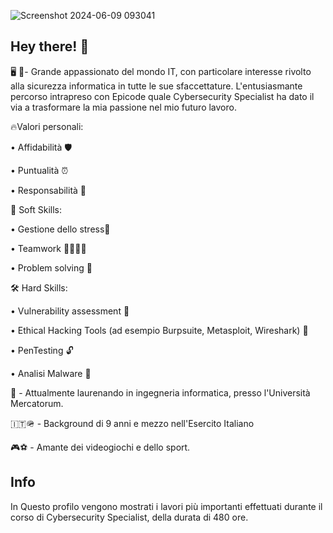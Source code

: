
![Screenshot 2024-06-09 093041](https://github.com/matteoleoni95/matteoleoni95/assets/161330884/a337b3b6-95d0-4279-8097-cdf9ddd6f4d0)

## Hey there! 👋

🖥 🔐- Grande appassionato del mondo IT, con particolare interesse rivolto alla sicurezza informatica in tutte le sue sfaccettature.
L'entusiasmante percorso intrapreso con Epicode quale Cybersecurity Specialist ha dato il via a trasformare la mia passione nel mio futuro lavoro. 

🔥Valori personali:

• Affidabilità 🛡

• Puntualità ⏰️

• Responsabilità 💼

🎯 Soft Skills:

• Gestione dello stress🌿

• Teamwork 👨‍💻👩‍💻

• Problem solving 🧩

🛠 Hard Skills:

• Vulnerability assessment 🔎

• Ethical Hacking Tools (ad esempio Burpsuite, Metasploit, Wireshark) 🦈

• PenTesting 🔓

• Analisi Malware 🦠


📜 - Attualmente laurenando in ingegneria informatica, presso l'Università Mercatorum. 

🇮🇹🪖 - Background di 9 anni e mezzo nell'Esercito Italiano

🎮⚽️ - Amante dei videogiochi e dello sport.


## Info

In Questo profilo vengono mostrati i lavori più importanti effettuati durante il corso di Cybersecurity Specialist, della durata di 480 ore.

